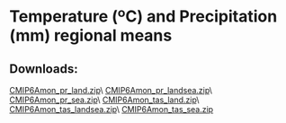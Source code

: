 # Temperature (ºC) and Precipitation (mm) regional means

## Downloads:

[CMIP6Amon_pr_land.zip](http://meteo.unican.es/work/IPCC_Atlas/CMIP6Amon_pr_land.zip)\\
[CMIP6Amon_pr_landsea.zip](http://meteo.unican.es/work/IPCC_Atlas/CMIP6Amon_pr_landsea.zip)\\
[CMIP6Amon_pr_sea.zip](http://meteo.unican.es/work/IPCC_Atlas/CMIP6Amon_pr_sea.zip)\\
[CMIP6Amon_tas_land.zip](http://meteo.unican.es/work/IPCC_Atlas/CMIP6Amon_tas_land.zip)\\
[CMIP6Amon_tas_landsea.zip](http://meteo.unican.es/work/IPCC_Atlas/CMIP6Amon_tas_landsea.zip)\\
[CMIP6Amon_tas_sea.zip](http://meteo.unican.es/work/IPCC_Atlas/CMIP6Amon_tas_sea.zip)

